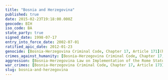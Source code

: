 ```yaml
---
title: "Bosnia and Herzegovina"
published: true
date: 2015-02-23T19:18:00.000Z
geocode: BIH
iso_code: BA
state_party: true
signed_date: 1998-07-17
entry_into_force_date: 2002-07-01
ratified_apic_date: 2012-01-23
genocide: [Bosnia-Herzegovina Criminal Code, Chapter 17, Article 171](https://iccdb.hrlc.net/data/doc/118/keyword/46/)
crimes_against_humanity: [Bosnia-Herzegovina Criminal Code, Chapter 17, Article 172](https://iccdb.hrlc.net/data/doc/118/keyword/13/)
aggression: [Bosnia-Herzegovina Law on Implementation of the Rome Statute of the International Criminal Court and Cooperation with the International Criminal Court, Article 2](http://iccdb.webfactional.com/documents/implementations/pdf/BH_Law_on_Implementation_of_the_Rome_Statute_ENG.pdf)
war_crimes: [Bosnia-Herzegovina Criminal Code, Chapter 17, Article 173](https://iccdb.hrlc.net/data/doc/118/keyword/145/)
slug: bosnia-and-herzegovina
---
```

